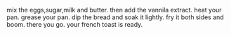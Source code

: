 mix the eggs,sugar,milk and butter. then add the vannila extract. heat your pan. grease your pan. dip the bread and soak it lightly. fry it both sides and boom. there you go. your french toast is ready.